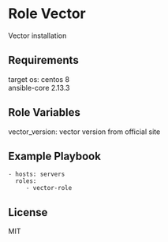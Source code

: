 Role Vector
=========

Vector installation

Requirements
------------

target os: centos 8  
ansible-core 2.13.3

Role Variables
--------------

vector_version: vector version from official site


Example Playbook
----------------


    - hosts: servers
      roles:
         - vector-role

License
-------

MIT

